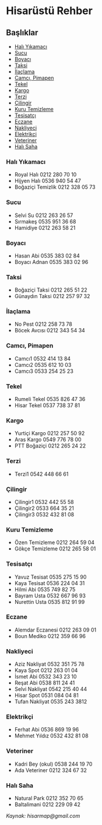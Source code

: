 # Hisarüstü Rehber

## Başlıklar
+ [Halı Yıkamacı](#halı-yıkamacı)
+ [Sucu](#sucu)
+ [Boyacı](#boyacı)
+ [Taksi](#taksi)
+ [İlaçlama](#İlaçlama)
+ [Camcı, Pimapen](#camcı-pimapen)
+ [Tekel](#tekel)
+ [Kargo](#kargo)
+ [Terzi](#terzi)
+ [Çilingir](#Çilingir)
+ [Kuru Temizleme](#kuru-temizleme)
+ [Tesisatçı](#tesisatçı)
+ [Eczane](#eczane)
+ [Nakliyeci](#nakliyeci)
+ [Elektrikçi](#elektrikçi)
+ [Veteriner](#veteriner)
+ [Halı Saha](#halı-saha)

###  Halı Yıkamacı
* Royal Halı
  0212 280 70 10
* Hijyen Halı
  0536 940 54 47
* Boğaziçi Temizlik
  0212 328 05 73

###  Sucu
* Selvi Su
  0212 263 26 57
* Sırmakeş
  0535 951 36 68
* Hamidiye
  0212 263 58 21

###  Boyacı
* Hasan Abi
  0535 383 02 84
* Boyacı Adnan
  0535 383 02 96

###  Taksi
* Boğaziçi Taksi
  0212 265 51 22
* Günaydın Taksi
  0212 257 97 32

###  İlaçlama
* No Pest
  0212 258 73 78
* Böcek Avcısı
  0212 343 54 34

###  Camcı, Pimapen
* Camcı1
  0532 414 13 84
* Camcı2
  0535 612 10 03
* Camcı3
  0533 254 25 23

###  Tekel
* Rumeli Tekel
  0535 826 47 36
* Hisar Tekel
  0537 738 37 81

###  Kargo
* Yurtiçi Kargo
  0212 257 50 92
* Aras Kargo
  0549 776 78 00
* PTT Boğaziçi
  0212 265 24 22

###  Terzi
* Terzi1
  0542 448 66 61

###  Çilingir
* Çilingir1
  0532 442 55 58
* Çilingir2
  0533 664 35 21
* Çilingir3
  0532 432 81 08

###  Kuru Temizleme
* Özen Temizleme
  0212 264 59 04
* Gökçe Temizleme
  0212 265 58 01

###  Tesisatçı
* Yavuz Tesisat
  0535 275 15 90
* Kaya Tesisat
  0536 224 04 31
* Hilmi Abi
  0535 749 82 75
* Bayram Usta
  0532 667 96 93
* Nurettin Usta
  0535 812 91 99

###  Eczane
* Alemdar Eczanesi
  0212 263 09 01
* Boun Mediko
  0212 359 66 96

###  Nakliyeci
* Aziz Nakliyat
  0532 351 75 78
* Kaya Spot
  0212 263 01 04
* İsmet Abi
  0532 343 23 10
* Reşat Abi
  0538 811 24 41
* Selvi Nakliyat
  0542 215 40 44
* Hisar Spot
  0531 084 04 81
* Tufan Nakliyat
  0535 243 3812

###  Elektrikçi
* Ferhat Abi
  0536 869 19 96
* Mehmet Yıldız
  0532 432 81 08

###  Veteriner
* Kadri Bey (okul)
  0538 244 19 70
* Ada Veteriner
  0212 324 67 32

###  Halı Saha
* Natural Park
  0212 352 70 65
* Baltalimani
  0212 229 09 42

_Kaynak: hisarmap@gmail.com_
